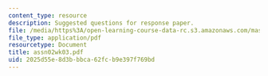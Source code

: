 ```yaml
---
content_type: resource
description: Suggested questions for response paper.
file: /media/https%3A/open-learning-course-data-rc.s3.amazonaws.com/mas-961-seminar-on-deep-engagement-fall-2004/2025d55e8d3bbbca62fcb9e397f769bd_assn02wk03.pdf
file_type: application/pdf
resourcetype: Document
title: assn02wk03.pdf
uid: 2025d55e-8d3b-bbca-62fc-b9e397f769bd
---
```

